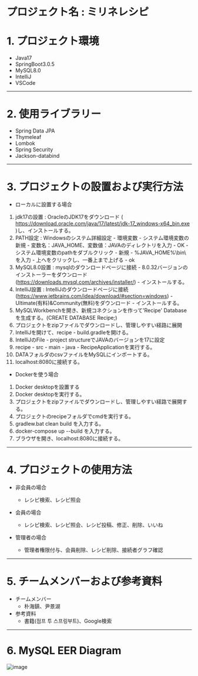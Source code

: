 プロジェクト名 : ミリネレシピ
===


# 1. プロジェクト環境

* Java17
* SpringBoot3.0.5
* MySQL8.0
* IntelliJ
* VSCode

***

# 2. 使用ライブラリー

* Spring Data JPA
* Thymeleaf
* Lombok
* Spring Security
* Jackson-databind

***

# 3. プロジェクトの設置および実行方法

* ローカルに設置する場合
 1. jdk17の設置 : OracleのJDK17をダウンロード ( https://download.oracle.com/java/17/latest/jdk-17_windows-x64_bin.exe )し、インストールする。
 2. PATH設定 : Windowsのシステム詳細設定 - 環境変数 - システム環境変数の新規 - 変数名：JAVA_HOME、変数値：JAVAのディレクトリを入力 - OK - システム環境変数のpathをダブルクリック - 新規 - %JAVA_HOME%\bin\ を入力 - 上へをクリックし、一番上まで上げる - ok
 3. MySQL8.0設置 : mysqlのダウンロードページに接続 - 8.0.32バージョンのインストーラーをダウンロード(https://downloads.mysql.com/archives/installer/) - インストールする。
 4. IntelliJ設置 : IntelliJのダウンロードページに接続(https://www.jetbrains.com/idea/download/#section=windows) - Ultimate(有料)&Community(無料)をダウンロード - インストールする。
 5. MySQLWorkbenchを開き、新規コネクションを作って'Recipe' Databaseを生成する。(CREATE DATABASE Recipe;)
 6. プロジェクトをzipファイルでダウンロードし、管理しやすい経路に展開
 4. IntelliJを開けて、recipe - build.gradleを開ける。
 5. IntelliJのFile - project structureでJAVAのバージョンを17に設定
 6. recipe - src - main - java - RecipeApplicationを実行する。
 7. DATAフォルダのcsvファイルをMySQLにインポートする。
 8. localhost:8080に接続する。

* Dockerを使う場合
 1. Docker desktopを設置する
 2. Docker desktopを実行する。
 3. プロジェクトをzipファイルでダウンロードし、管理しやすい経路で展開する。
 4. プロジェクトのrecipeフォルダでcmdを実行する。
 5. gradlew.bat clean build を入力する。
 6. docker-compose up --build を入力する。
 7. ブラウザを開き、localhost:8080に接続する。
 


***

# 4. プロジェクトの使用方法

* 非会員の場合
  * レシピ検索、レシピ照会

* 会員の場合
  * レシピ検索、レシピ照会、レシピ投稿、修正、削除、いいね
 
* 管理者の場合
  * 管理者権限付与、会員削除、レシピ削除、接続者グラフ確認
  
***

# 5. チームメンバーおよび参考資料
  * チームメンバー
    * 朴海鎮、尹景湖
  * 参考資料
    * 書籍(점프 투 스프링부트)、Google検索
   
***

# 6. MySQL EER Diagram

![image](https://user-images.githubusercontent.com/125540360/233840943-cb039ec4-6206-4e5a-9776-bdad1ac47a6e.png)
